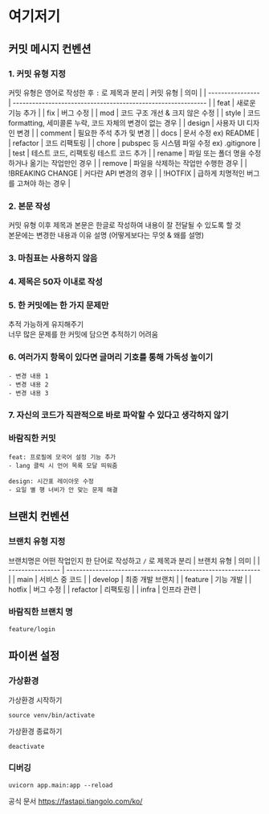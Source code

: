 # 여기저기

## 커밋 메시지 컨벤션

### 1. 커밋 유형 지정

커밋 유형은 영어로 작성한 후 `:` 로 제목과 분리
| 커밋 유형 | 의미 |
| ---------------- | ------------------------------------------------------------ |
| feat | 새로운 기능 추가 |
| fix | 버그 수정 |
| mod | 코드 구조 개선 & 크지 않은 수정 |
| style | 코드 formatting, 세미콜론 누락, 코드 자체의 변경이 없는 경우 |
| design | 사용자 UI 디자인 변경 |
| comment | 필요한 주석 추가 및 변경 |
| docs | 문서 수정 ex) README |
| refactor | 코드 리팩토링 |
| chore | pubspec 등 시스템 파일 수정 ex) .gitignore |
| test | 테스트 코드, 리팩토링 테스트 코드 추가 |
| rename | 파일 또는 폴더 명을 수정하거나 옮기는 작업만인 경우 |
| remove | 파일을 삭제하는 작업만 수행한 경우 |
| !BREAKING CHANGE | 커다란 API 변경의 경우 |
| !HOTFIX | 급하게 치명적인 버그를 고쳐야 하는 경우 |

### 2. 본문 작성

커밋 유형 이후 제목과 본문은 한글로 작성하여 내용이 잘 전달될 수 있도록 할 것  
본문에는 변경한 내용과 이유 설명 (어떻게보다는 무엇 & 왜를 설명)

### 3. 마침표는 사용하지 않음

### 4. 제목은 50자 이내로 작성

### 5. 한 커밋에는 한 가지 문제만

추적 가능하게 유지해주기  
너무 많은 문제를 한 커밋에 담으면 추적하기 어려움

### 6. 여러가지 항목이 있다면 글머리 기호를 통해 가독성 높이기

```
- 변경 내용 1
- 변경 내용 2
- 변경 내용 3
```

### 7. 자신의 코드가 직관적으로 바로 파악할 수 있다고 생각하지 않기

### 바람직한 커밋

```
feat: 프로필에 모국어 설정 기능 추가
- lang 클릭 시 언어 목록 모달 띄워줌

design: 시간표 레이아웃 수정
- 요일 별 행 너비가 안 맞는 문제 해결
```

## 브랜치 컨벤션

### 브랜치 유형 지정

브랜치명은 어떤 작업인지 한 단어로 작성하고 `/` 로 제목과 분리
| 브랜치 유형 | 의미 |
| ---------------- | ------------------------------------------------------------ |
| main | 서비스 중 코드 |
| develop | 최종 개발 브랜치 |
| feature | 기능 개발 |
| hotfix | 버그 수정 |
| refactor | 리팩토링 |
| infra | 인프라 관련 |

### 바람직한 브랜치 명

```
feature/login
```

## 파이썬 설정
### 가상환경
가상환경 시작하기
```
source venv/bin/activate
```

가상환경 종료하기
```
deactivate
```

### 디버깅
```
uvicorn app.main:app --reload
```

공식 문서 https://fastapi.tiangolo.com/ko/